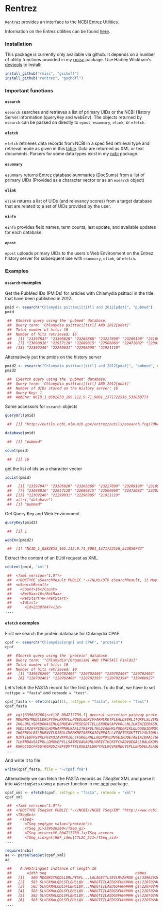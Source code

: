 


# Rentrez

`Rentrez` provides an interface to the NCBI Entrez Utilities.

Information on the Entrez utilities can be found
[here](http://http://www.ncbi.nlm.nih.gov/books/NBK25501/).

### Installation

This package is currently only available via github. It depends on a number
of utility functions provided in my [rmisc](https://github.com/gschofl/rmisc) package. Use Hadley Wickham's [devtools](https://github.com/hadley/devtools)
to install:



```r
install_github("rmisc", "gschofl")
install_github("rentrez", "gschofl")
```




### Important functions

#### `esearch`

`esearch` searches and retrieves a list of primary UIDs or the NCBI History
Server information (queryKey and webEnv). The objects returned by `esearch`
can be passed on directly to `epost`, `esummary`, `elink`, or `efetch`.


#### `efetch`

`efetch` retrieves data records from NCBI in a specified retrieval type
and retrieval mode as given in this
[table](http://www.ncbi.nlm.nih.gov/books/NBK25499/table/chapter4.chapter4_table1). Data are returned as XML or text documents. Parsers for some data types
exist in my [ncbi](https://github.com/gschofl/ncbi) package.

#### `esummary`

`esummary` returns Entrez database summaries (DocSums) from a list of primary UIDs (Provided as a character vector or as an `esearch` object)

#### `elink`

`elink` returns a list of UIDs (and relevancy scores) from a target database
that are related to a set of UIDs provided by the user.

#### `einfo`

`einfo` provides field names, term counts, last update, and available updates
for each database.

#### `epost`

`epost` uploads primary UIDs to the users's Web Environment on the Entrez
history server for subsequent use with `esummary`, `elink`, or `efetch`.

### Examples

#### `esearch` examples

Get the PubMed IDs (PMIDs) for articles with Chlamydia psittaci in the
title that have been published in 2012.


```r
pmid <- esearch("Chlamydia psittaci[titl] and 2012[pdat]", "pubmed")
pmid

 ##  ESearch query using the 'pubmed' database.
 ##  Query term: 'Chlamydia psittaci[titl] AND 2012[pdat]'
 ##  Total number of hits: 16
 ##  Number of hits retrieved: 16
 ##   [1] "23397847" "23305020" "23265868" "23227890" "23209198" "23189195"
 ##   [7] "23098816" "22957128" "22689815" "22506068" "22472082" "22382892"
 ##  [13] "22302240" "22299031" "22296995" "21921110"
```




Alternatively put the pmids on the history server


```r
pmid2 <- esearch("Chlamydia psittaci[titl] and 2012[pdat]", "pubmed", usehistory = TRUE)
pmid2

 ##  ESearch query using the 'pubmed' database.
 ##  Query term: 'Chlamydia psittaci[titl] AND 2012[pdat]'
 ##  Number of UIDs stored on the History server: 16
 ##  Query Key: 1
 ##  WebEnv: NCID_1_8582853_165.112.9.71_9001_1371722516_533850773
```




Some accessors for `esearch` objects


```r
queryUrl(pmid)

 ##  [1] "http://eutils.ncbi.nlm.nih.gov/entrez/eutils/esearch.fcgi?db=pubmed&term=Chlamydia%20psittaci%5Btitl%5D%20AND%202012%5Bpdat%5D&retstart=0&retmax=100&rettype=uilist&tool=Rentrez&email=gschofl%40yahoo.de"
```






```r
database(pmid)

 ##  [1] "pubmed"
```






```r
count(pmid)

 ##  [1] 16
```




get the list of ids as a character vector


```r
idList(pmid)

 ##   [1] "23397847" "23305020" "23265868" "23227890" "23209198" "23189195"
 ##   [7] "23098816" "22957128" "22689815" "22506068" "22472082" "22382892"
 ##  [13] "22302240" "22299031" "22296995" "21921110"
 ##  attr(,"database")
 ##  [1] "pubmed"
```




Get Query Key and Web Environment.


```r
queryKey(pmid2)

 ##  [1] 1
```






```r
webEnv(pmid2)

 ##  [1] "NCID_1_8582853_165.112.9.71_9001_1371722516_533850773"
```




Extract the content of an EUtil request as XML.


```r
content(pmid, "xml")

 ##  <?xml version="1.0"?>
 ##  <!DOCTYPE eSearchResult PUBLIC "-//NLM//DTD eSearchResult, 11 May 2002//EN" "http://www.ncbi.nlm.nih.gov/entrez/query/DTD/eSearch_020511.dtd">
 ##  <eSearchResult>
 ##    <Count>16</Count>
 ##    <RetMax>16</RetMax>
 ##    <RetStart>0</RetStart>
 ##    <IdList>
 ##      <Id>23397847</Id>
....
```




#### `efetch` examples

First we search the protein database for Chlamydia CPAF


```r
cpaf <- esearch("Chlamydia[orgn] and CPAF", "protein")
cpaf

 ##  ESearch query using the 'protein' database.
 ##  Query term: '"Chlamydia"[Organism] AND CPAF[All Fields]'
 ##  Total number of hits: 10
 ##  Number of hits retrieved: 10
 ##   [1] "339626260" "220702405" "220702404" "220702403" "220702402"
 ##   [6] "220702401" "220702400" "220702395" "220702394" "339460927"
```




Let's fetch the FASTA record for the first protein. To do that, we have to
set `rettype = "fasta"` and `retmode = "text"`. 


```r
cpaf_fasta <- efetch(cpaf[1], rettype = "fasta", retmode = "text")
cpaf_fasta

 ##  >gi|339626260|ref|YP_004717739.1| general secretion pathway protein E [Chlamydia trachomatis L2c]
 ##  MDGNKGTMQDLLDRLPYSFLKKNYLLPVEDLGDKIVFARHLKKTPLEALDEVRLITQKPLSLVSKEEAEI
 ##  IHGLQKLYSDKDGKASEMLQSMQEAVVPESESDTTELLENQENSAPVVRLLNLILKEAIEERASDIHFDP
 ##  VEDLLRIRYRIDGVLHDRHAPPNHLRAALITRIKVLTKLDIAEHRLPQDGRIKLQLGGQEIDMRVSTVPV
 ##  IHGERVVLRILDKRNVILDIRGLCMPPKMETSFRKAIGVPEGILLVTGPTGSGKTTTLYSVIQHLSGPFT
 ##  NIMTIEDPPEYKLPGVAQIAVKPKIGLTFSKGLRHLLRQDPDVLMVGEIRDQETAEIAIQAALTGHLVVS
 ##  TLHTNDAVSAIPRLLDMGVEPYLLSATMIGAVAQRLVRRICTHCKEFCVADVQEQALLRALGKDPFAPLC
 ##  KGRGCSQCFRSGYKGRQGIYEFVDVTTTLRSEIALGRPYHILRGVAEREGYCPLLEHGVELALAGETTLS
....
```




And write it to file


```r
write(cpaf_fasta, file = "~/cpaf.fna")
```




Alternatively we can fetch the FASTA records as _TSeqSet_ XML
and parse it into `AAStringSet`s using a parser function in me
[ncbi](https://github.com/gschofl/ncbi) package.


```r
cpaf_xml <- efetch(cpaf, rettype = "fasta", retmode = "xml")
cpaf_xml

 ##  <?xml version="1.0"?>
 ##  <!DOCTYPE TSeqSet PUBLIC "-//NCBI//NCBI TSeq/EN" "http://www.ncbi.nlm.nih.gov/dtd/NCBI_TSeq.dtd">
 ##  <TSeqSet>
 ##    <TSeq>
 ##      <TSeq_seqtype value="protein"/>
 ##      <TSeq_gi>339626260</TSeq_gi>
 ##      <TSeq_accver>YP_004717739.1</TSeq_accver>
 ##      <TSeq_sid>gnl|REF_ideu|CTL2C_511</TSeq_sid>
....
```






```r
require(ncbi)
aa <- parseTSeqSet(cpaf_xml)
aa

 ##    A AAStringSet instance of length 10
 ##       width seq                                         names               
 ##   [1]   500 MDGNKGTMQDLLDRLPYSFL...LALAGETTLSEVLRVAKRSE gi|339626260|gnl|...
 ##   [2]   583 SLVCKNALQDLSFLEHLLQV...NNDGTIILAEDGSFHHHHHH gi|220702405|gnl|...
 ##   [3]   583 SLVCKNALQDLSFLEHLLQV...NNDGTIILAEDGSFHHHHHH gi|220702404|gnl|...
 ##   [4]   583 SLVCKNALQDLSFLEHLLQV...NNDGTIILAEDGSFHHHHHH gi|220702403|gnl|...
 ##   [5]   583 SLVCKNALQDLSFLEHLLQV...NNDGTIILAEDGSFHHHHHH gi|220702402|gnl|...
 ##   [6]   583 SLVCKNALQDLSFLEHLLQV...NNDGTIILAEDGSFHHHHHH gi|220702401|gnl|...
....
```







